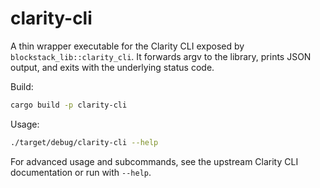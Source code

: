 # clarity-cli

A thin wrapper executable for the Clarity CLI exposed by `blockstack_lib::clarity_cli`. It forwards argv to the library, prints JSON output, and exits with the underlying status code.

Build:
```bash
cargo build -p clarity-cli
```

Usage:
```bash
./target/debug/clarity-cli --help
```

For advanced usage and subcommands, see the upstream Clarity CLI documentation or run with `--help`.

